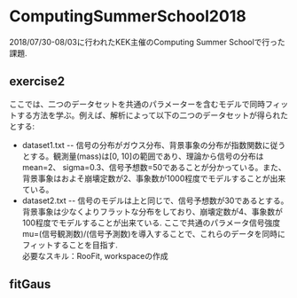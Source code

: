 # ComputingSummerSchool2018
2018/07/30-08/03に行われたKEK主催のComputing Summer Schoolで行った課題.

## exercise2
ここでは、二つのデータセットを共通のパラメーターを含むモデルで同時フィットする方法を学ぶ。例えば、解析によって以下の二つのデータセットが得られたとする:
- dataset1.txt
  -- 信号の分布がガウス分布、背景事象の分布が指数関数に従うとする。観測量(mass)は[0, 10]の範囲であり、理論から信号の分布はmean=2、 sigma=0.3、信号予想数=50であることが分かっている。また、背景事象はおよそ崩壊定数が2、事象数が1000程度でモデルすることが出来ている。
- dataset2.txt
  -- 信号のモデルは上と同じで、信号予想数が30であるとする。背景事象は少なくよりフラットな分布をしており、崩壊定数が4、事象数が100程度でモデルすることが出来ている.
ここで共通のパラメータ信号強度mu=(信号観測数)/(信号予測数)を導入することで、これらのデータを同時にフィットすることを目指す.<br>
必要なスキル：RooFit, workspaceの作成

## fitGaus
